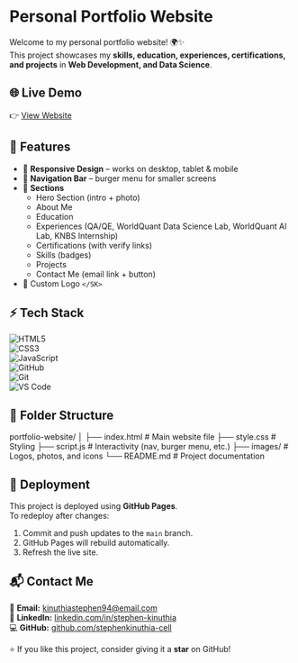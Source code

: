 # Personal Portfolio Website

Welcome to my personal portfolio website! 🌍✨  
This project showcases my **skills, education, experiences, certifications, and projects** in **Web Development, and Data Science**.



## 🌐 Live Demo
👉 [View Website](https://your-username.github.io/your-repo-name/)



## 📌 Features
- 📱 **Responsive Design** – works on desktop, tablet & mobile  
- 🧭 **Navigation Bar** – burger menu for smaller screens  
- 📖 **Sections**
  - Hero Section (intro + photo)  
  - About Me  
  - Education  
  - Experiences (QA/QE, WorldQuant Data Science Lab, WorldQuant AI Lab, KNBS Internship)  
  - Certifications (with verify links)  
  - Skills (badges)  
  - Projects  
  - Contact Me (email link + button)  
- 🖤 Custom Logo `</SK>`  



## ⚡ Tech Stack

![HTML5](https://img.shields.io/badge/HTML5-%23E34F26.svg?style=for-the-badge&logo=html5&logoColor=white)  
![CSS3](https://img.shields.io/badge/CSS3-%231572B6.svg?style=for-the-badge&logo=css3&logoColor=white)  
![JavaScript](https://img.shields.io/badge/JavaScript-%23F7DF1E.svg?style=for-the-badge&logo=javascript&logoColor=black)  
![GitHub](https://img.shields.io/badge/GitHub-%23121011.svg?style=for-the-badge&logo=github&logoColor=white)  
![Git](https://img.shields.io/badge/Git-%23F05032.svg?style=for-the-badge&logo=git&logoColor=white)  
![VS Code](https://img.shields.io/badge/VS%20Code-%23007ACC.svg?style=for-the-badge&logo=visual-studio-code&logoColor=white) 



## 📂 Folder Structure
portfolio-website/
│
├── index.html # Main website file
├── style.css # Styling
├── script.js # Interactivity (nav, burger menu, etc.)
├── images/ # Logos, photos, and icons
└── README.md # Project documentation




## 🚀 Deployment
This project is deployed using **GitHub Pages**.  
To redeploy after changes:
1. Commit and push updates to the `main` branch.  
2. GitHub Pages will rebuild automatically.  
3. Refresh the live site.  



## 📬 Contact Me

📧 **Email:** [kinuthiastephen94@email.com](mailto:kinuthiastephen94@email.com)  
💼 **LinkedIn:** [linkedin.com/in/stephen-kinuthia](https://linkedin.com/in/stephen-kinuthia)  
💻 **GitHub:** [github.com/stephenkinuthia-cell](https://github.com/stephenkinuthia-cell)  



⭐ If you like this project, consider giving it a **star** on GitHub!
